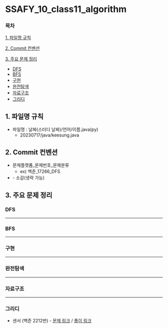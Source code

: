 # SSAFY_10_class11_algorithm

### 목차

[1. 파일명 규칙](#1-파일명-규칙)

[2. Commit 컨벤션](#2-Commit-컨벤션)

[3. 주요 문제 정리](#3-주요-문제-정리)
 * [DFS](#DFS)
 * [BFS](#BFS)
 * [구현](#구현)
 * [완전탐색](#완전탐색)
 * [자료구조](#자료구조)
 * [그리디](#그리디)
   
## 1. 파일명 규칙
* 파일명 : 날짜(스터디 날짜)/언어/이름.java(py)
  * 20230717/java/keesung.java
  
## 2. Commit 컨벤션
* 문제플랫폼_문제번호_문제분류
  * ex) 백준_17266_DFS
* \- 소감(생략 가능)
  
## 3. 주요 문제 정리
### DFS
---
### BFS
---
### 구현
---
### 완전탐색
---
### 자료구조
---
### 그리디
* 센서 (백준 2212번) - [문제 링크](https://www.acmicpc.net/problem/2212) / [풀이 링크](https://github.com/GNuSeekK/SSAFY_10_class11_algorithm/tree/main/20230731)
